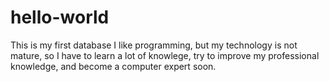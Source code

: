 # hello-world
This is my first database
I like programming, but my technology is not mature, so I have to learn a lot of knowlege, try to improve my professional knowledge, and become a computer expert soon.
